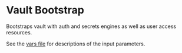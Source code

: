 # Vault Bootstrap

Bootstraps vault with auth and secrets engines as well as user access resources.

See the [vars file](./vars.tf) for descriptions of the input parameters.
